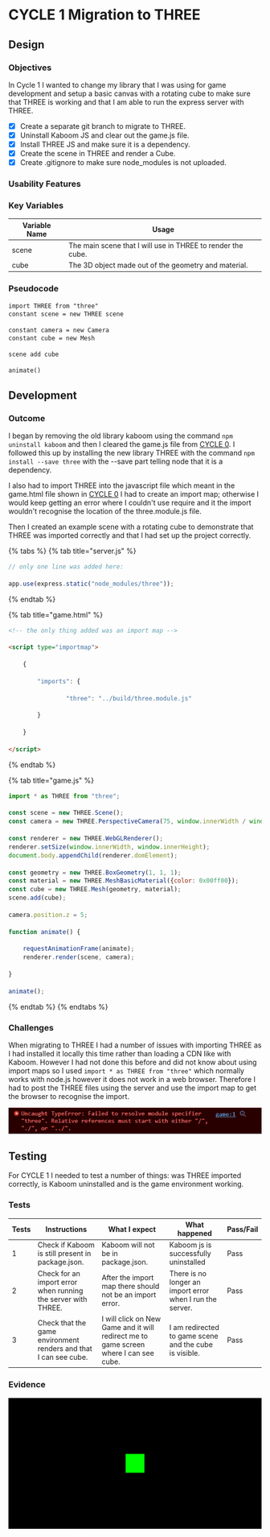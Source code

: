 # CYCLE 1 Migration to THREE

## Design

### Objectives

In Cycle 1 I wanted to change my library that I was using for game development and setup a basic canvas with a rotating cube to make sure that THREE is working and that I am able to run the express server with THREE.

* [x] Create a separate git branch to migrate to THREE.
* [x] Uninstall Kaboom JS and clear out the game.js file.
* [x] Install THREE JS and make sure it is a dependency.
* [x] Create the scene in THREE and render a Cube.
* [x] Create .gitignore to make sure node\_modules is not uploaded.

### Usability Features

### Key Variables

| Variable Name | Usage                                                       |
| ------------- | ----------------------------------------------------------- |
| scene         | The main scene that I will use in THREE to render the cube. |
| cube          | The 3D object made out of the geometry and material.        |

### Pseudocode

```
import THREE from "three"
constant scene = new THREE scene

constant camera = new Camera
constant cube = new Mesh

scene add cube

animate()
```

## Development

### Outcome

I began by removing the old library kaboom using the command `npm uninstall kaboom` and then I cleared the game.js file from [CYCLE 0](../2-design-and-development/cycle-1.md). I followed this up by installing the new library THREE with the command `npm install --save three` with the --save part telling node that it is a dependency.

I also had to import THREE into the javascript file which meant in the game.html file shown in [CYCLE 0](../2-design-and-development/cycle-1.md) I had to create an import map; otherwise I would keep getting an error where I couldn't use require and it the import wouldn't recognise the location of the three.module.js file.

Then I created an example scene with a rotating cube to demonstrate that THREE was imported correctly and that I had set up the project correctly.

{% tabs %}
{% tab title="server.js" %}
```javascript
// only one line was added here:

app.use(express.static("node_modules/three"));
```
{% endtab %}

{% tab title="game.html" %}
```html
<!-- the only thing added was an import map -->

<script type="importmap">
            
    {
                
        "imports": {
                
                "three": "../build/three.module.js"
                
        }
            
    }
        
</script>
```
{% endtab %}

{% tab title="game.js" %}
```javascript
import * as THREE from "three";

const scene = new THREE.Scene();
const camera = new THREE.PerspectiveCamera(75, window.innerWidth / window.innerHeight, 0.1, 1000);

const renderer = new THREE.WebGLRenderer();
renderer.setSize(window.innerWidth, window.innerHeight);
document.body.appendChild(renderer.domElement);

const geometry = new THREE.BoxGeometry(1, 1, 1);
const material = new THREE.MeshBasicMaterial({color: 0x00ff00});
const cube = new THREE.Mesh(geometry, material);
scene.add(cube);

camera.position.z = 5;

function animate() {
	
	requestAnimationFrame(animate);
	renderer.render(scene, camera);

}

animate();
```
{% endtab %}
{% endtabs %}

### Challenges

When migrating to THREE I had a number of issues with importing THREE as I had installed it locally this time rather than loading a CDN like with Kaboom. However I had not done this before and did not know about using import maps so I used `import * as THREE from "three"` which normally works with node.js however it does not work in a web browser. Therefore I had to post the  THREE files using the server and use the import map to get the browser to recognise the import.

![The browser doesn't automatically handle imports unlike node.js.](<../.gitbook/assets/image (4) (1) (1).png>)

## Testing

For CYCLE 1 I needed to test a number of things: was THREE imported correctly, is Kaboom uninstalled and is the game environment working.

### Tests

| Tests | Instructions                                                     | What I expect                                                                         | What happened                                             | Pass/Fail |
| ----- | ---------------------------------------------------------------- | ------------------------------------------------------------------------------------- | --------------------------------------------------------- | --------- |
| 1     | Check if Kaboom is still present in package.json.                | Kaboom will not be in package.json.                                                   | Kaboom js is successfully uninstalled                     | Pass      |
| 2     | Check for an import error when running the server with THREE.    | After the import map there should not be an import error.                             | There is no longer an import error when I run the server. | Pass      |
| 3     | Check that the game environment renders and that I can see cube. | I will click on New Game and it will redirect me to game screen where I can see cube. | I am redirected to game scene and the cube is visible.    | Pass      |

### Evidence

![The cube is displaying correctly meaning that THREE is imported and working correctly.](<../.gitbook/assets/image (5) (1) (1) (1).png>)
